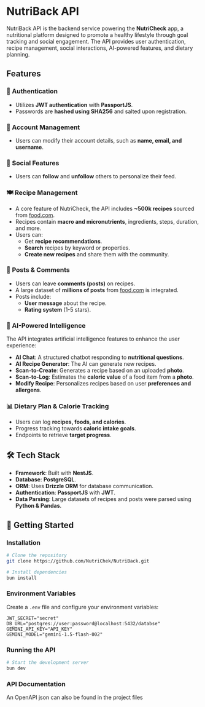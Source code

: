 # NutriBack API

NutriBack API is the backend service powering the **NutriCheck** app, a nutritional platform designed to promote a healthy lifestyle through goal tracking and social engagement. The API provides user authentication, recipe management, social interactions, AI-powered features, and dietary planning.

## Features

### 🔐 Authentication

- Utilizes **JWT authentication** with **PassportJS**.
- Passwords are **hashed using SHA256** and salted upon registration.

### 👤 Account Management

- Users can modify their account details, such as **name, email, and username**.

### 👥 Social Features

- Users can **follow** and **unfollow** others to personalize their feed.

### 🍽️ Recipe Management

- A core feature of NutriCheck, the API includes **\~500k recipes** sourced from [food.com](https://food.com).
- Recipes contain **macro and micronutrients**, ingredients, steps, duration, and more.
- Users can:
    - Get **recipe recommendations**.
    - **Search** recipes by keyword or properties.
    - **Create new recipes** and share them with the community.

### 💬 Posts & Comments

- Users can leave **comments (posts)** on recipes.
- A large dataset of **millions of posts** from [food.com](https://food.com) is integrated.
- Posts include:
    - **User message** about the recipe.
    - **Rating system** (1-5 stars).

### 🤖 AI-Powered Intelligence

The API integrates artificial intelligence features to enhance the user experience:

- **AI Chat**: A structured chatbot responding to **nutritional questions**.
- **AI Recipe Generator**: The AI can generate new recipes.
- **Scan-to-Create**: Generates a recipe based on an uploaded **photo**.
- **Scan-to-Log**: Estimates the **caloric value** of a food item from a **photo**.
- **Modify Recipe**: Personalizes recipes based on user **preferences and allergens**.

### 📊 Dietary Plan & Calorie Tracking

- Users can log **recipes, foods, and calories**.
- Progress tracking towards **caloric intake goals**.
- Endpoints to retrieve **target progress**.

## 🛠️ Tech Stack

- **Framework**: Built with **NestJS**.
- **Database**: **PostgreSQL**.
- **ORM**: Uses **Drizzle ORM** for database communication.
- **Authentication**: **PassportJS** with **JWT**.
- **Data Parsing**: Large datasets of recipes and posts were parsed using **Python & Pandas**.

## 🚀 Getting Started

### Installation

```sh
# Clone the repository
git clone https://github.com/NutriChek/NutriBack.git

# Install dependencies
bun install
```

### Environment Variables

Create a `.env` file and configure your environment variables:

```env
JWT_SECRET="secret"
DB_URL="postgres://user:password@localhost:5432/databse"
GEMINI_API_KEY="API_KEY"
GEMINI_MODEL="gemini-1.5-flash-002"
```

### Running the API

```sh
# Start the development server
bun dev
```

### API Documentation

An OpenAPI json can also be found in the project files